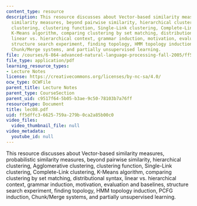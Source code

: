 ```yaml
---
content_type: resource
description: This resource discusses about Vector-based similarity measures, probabilistic
  similarity measures, beyond pairwise similarity, hierarchical clustering, Agglomerative
  clustering, clustering function, Single-Link clustering, Complete-Link clustering,
  K-Means algorithm, comparing clustering by set matching, distributional syntax,
  linear vs. hierarchical context, grammar induction, motivation, evaluation and baselines,
  structure search experiment, finding topology, HMM topology induction, PCFG induction,
  Chunk/Merge systems, and partially unsupervised learning.
file: /courses/6-864-advanced-natural-language-processing-fall-2005/ff5dffc36625759a279b0ca2a85b00c0_lec08.pdf
file_type: application/pdf
learning_resource_types:
- Lecture Notes
license: https://creativecommons.org/licenses/by-nc-sa/4.0/
ocw_type: OCWFile
parent_title: Lecture Notes
parent_type: CourseSection
parent_uid: c9517f64-5b05-b3ae-9c50-78103b7a76ff
resourcetype: Document
title: lec08.pdf
uid: ff5dffc3-6625-759a-279b-0ca2a85b00c0
video_files:
  video_thumbnail_file: null
video_metadata:
  youtube_id: null
---
```

This resource discusses about Vector-based similarity measures, probabilistic similarity measures, beyond pairwise similarity, hierarchical clustering, Agglomerative clustering, clustering function, Single-Link clustering, Complete-Link clustering, K-Means algorithm, comparing clustering by set matching, distributional syntax, linear vs. hierarchical context, grammar induction, motivation, evaluation and baselines, structure search experiment, finding topology, HMM topology induction, PCFG induction, Chunk/Merge systems, and partially unsupervised learning.